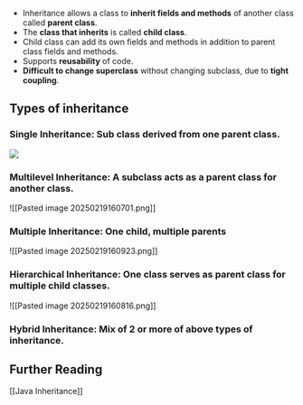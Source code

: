 
+ Inheritance allows a class to **inherit fields and methods** of another class called **parent class**.
+ The **class that inherits** is called **child class**.
+ Child class can add its own fields and methods in addition to parent class fields and methods.
+ Supports **reusability** of code.
+ **Difficult to change superclass** without changing subclass, due to **tight coupling**.

## Types of inheritance
### **Single Inheritance**: Sub class derived from **one** parent class.
![](https://media.geeksforgeeks.org/wp-content/uploads/20220728111827/1-660x329.jpg)
### **Multilevel Inheritance**: A subclass acts as a parent class for another class.
![[Pasted image 20250219160701.png]]
### **Multiple Inheritance**: **One child, multiple parents**
![[Pasted image 20250219160923.png]] 
### **Hierarchical Inheritance**: **One** class serves as **parent** class for **multiple** **child** classes.

![[Pasted image 20250219160816.png]]

### **Hybrid Inheritance**: Mix of 2 or more of above types of inheritance.

## Further Reading

[[Java Inheritance]]